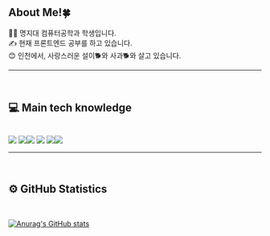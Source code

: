 <br/>
<br/>

## About Me!🍀

👩‍💻 명지대 컴퓨터공학과 학생입니다. <br/>
✍️ 현재 프론트엔드 공부를 하고 있습니다. <br/>
😊 인천에서, 사랑스러운 설이🐕와 사과🐕와 살고 있습니다.<br/>

<hr/>

<br>

## 💻 Main tech knowledge

<br/>
<img src='https://img.shields.io/badge/HTML5-E34F26.svg?style=for-the-badge&logo=HTML5&logoColor=white'>
<img src='https://img.shields.io/badge/CSS3-1572B6.svg?style=for-the-badge&logo=CSS3&logoColor=white'><img src='https://img.shields.io/badge/JavaScript-F7DF1E.svg?style=for-the-badge&logo=JavaScript&logoColor=black'>
<img src='https://img.shields.io/badge/React-61DAFB.svg?style=for-the-badge&logo=React&logoColor=black'>
<img src='https://img.shields.io/badge/Adobe%20Illustrator-FF9A00.svg?style=for-the-badge&logo=Adobe-Illustrator&logoColor=white'><img src='https://img.shields.io/badge/Adobe%20Photoshop-31A8FF.svg?style=for-the-badge&logo=Adobe-Photoshop&logoColor=white'>

<br/>
<hr/>
<br/>

## ⚙️ GitHub Statistics

<br/>

[![Anurag's GitHub stats](https://github-readme-stats.vercel.app/api?username=snowari&theme=radical)](https://github.com/anuraghazra/github-readme-stats)
